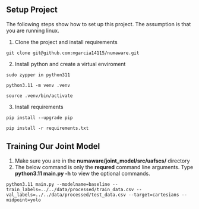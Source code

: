 
## Setup Project
The following steps show how to set up this project. The assumption is that you are running linux. 


1. Clone the project and install requirements
```
git clone git@github.com:mgarcia14115/numaware.git 
```

2. Install python and create a virtual enviroment
```
sudo zypper in python311
```

```
python3.11 -m venv .venv
```

```
source .venv/bin/activate
```

3. Install requirements

```
pip install --upgrade pip 
```

```
pip install -r requirements.txt 
```


## Training Our Joint Model
1. Make sure you are in the **numaware/joint_model/src/uafscs/** directory
2. The below command is only the **requred** command line arguments. Type **python3.11 main.py -h** to view the optional commands.

```
python3.11 main.py --modelname=baseline --train_labels=../../data/processed/train_data.csv --val_labels=../../data/processed/test_data.csv --target=cartesians --midpoint=yolo
```
